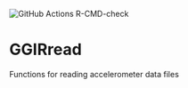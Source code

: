 ![GitHub Actions R-CMD-check](https://github.com/wadpac/GGIRread/workflows/R-CMD-check/badge.svg)

# GGIRread
Functions for reading accelerometer data files
